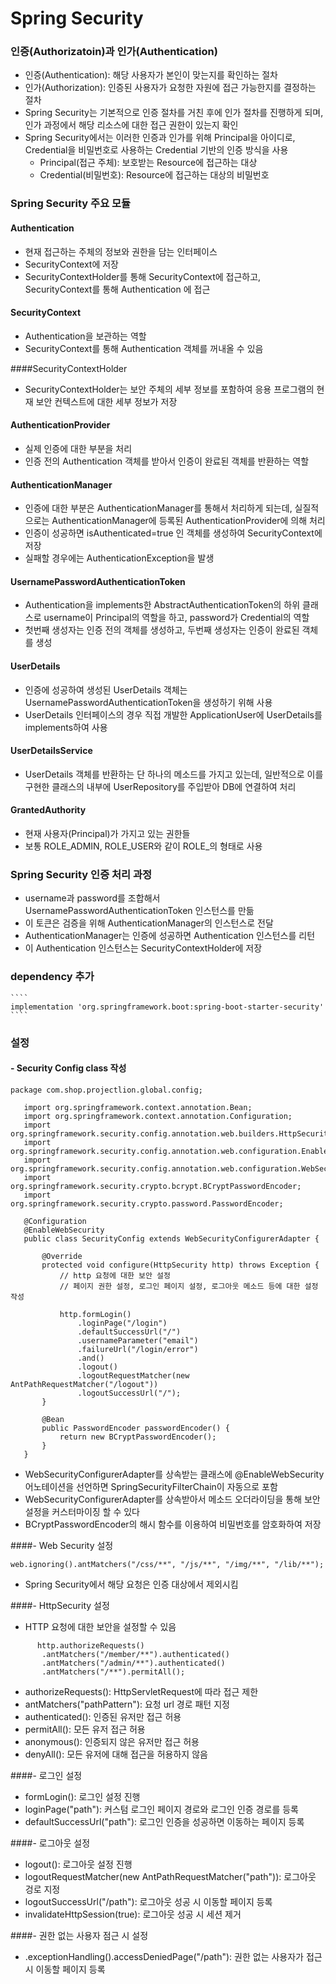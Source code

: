 Spring Security
================
### 인증(Authorizatoin)과 인가(Authentication)
- 인증(Authentication): 해당 사용자가 본인이 맞는지를 확인하는 절차
- 인가(Authorization): 인증된 사용자가 요청한 자원에 접근 가능한지를 결정하는 절차
- Spring Security는 기본적으로 인증 절차를 거친 후에 인가 절차를 진행하게 되며, 인가 과정에서 해당 리소스에 대한 접근 권한이 있는지 확인
- Spring Security에서는 이러한 인증과 인가를 위해 Principal을 아이디로, Credential을 비밀번호로 사용하는 Credential 기반의 인증 방식을 사용
  - Principal(접근 주체): 보호받는 Resource에 접근하는 대상
  - Credential(비밀번호): Resource에 접근하는 대상의 비밀번호

### Spring Security 주요 모듈
#### Authentication
- 현재 접근하는 주체의 정보와 권한을 담는 인터페이스
- SecurityContext에 저장
- SecurityContextHolder를 통해 SecurityContext에 접근하고, SecurityContext를 통해 Authentication 에 접근

#### SecurityContext
- Authentication을 보관하는 역할
- SecurityContext를 통해 Authentication 객체를 꺼내올 수 있음

####SecurityContextHolder
- SecurityContextHolder는 보안 주체의 세부 정보를 포함하여 응용 프로그램의 현재 보안 컨텍스트에 대한 세부 정보가 저장

#### AuthenticationProvider
- 실제 인증에 대한 부분을 처리
- 인증 전의 Authentication 객체를 받아서 인증이 완료된 객체를 반환하는 역할

#### AuthenticationManager
- 인증에 대한 부분은 AuthenticationManager를 통해서 처리하게 되는데, 실질적으로는 AuthenticationManager에 등록된 AuthenticationProvider에 의해 처리
- 인증이 성공하면 isAuthenticated=true 인 객체를 생성하여 SecurityContext에 저장
- 실패할 경우에는 AuthenticationException을 발생

#### UsernamePasswordAuthenticationToken
- Authentication을 implements한 AbstractAuthenticationToken의 하위 클래스로 username이 Principal의 역할을 하고, password가 Credential의 역할
- 첫번째 생성자는 인증 전의 객체를 생성하고, 두번째 생성자는 인증이 완료된 객체를 생성

#### UserDetails
- 인증에 성공하여 생성된 UserDetails 객체는 UsernamePasswordAuthenticationToken을 생성하기 위해 사용
- UserDetails 인터페이스의 경우 직접 개발한 ApplicationUser에 UserDetails를 implements하여 사용


#### UserDetailsService
- UserDetails 객체를 반환하는 단 하나의 메소드를 가지고 있는데, 일반적으로 이를 구현한 클래스의 내부에 UserRepository를 주입받아 DB에 연결하여 처리

#### GrantedAuthority
- 현재 사용자(Principal)가 가지고 있는 권한들
- 보통 ROLE_ADMIN, ROLE_USER와 같이 ROLE_의 형태로 사용

### Spring Security 인증 처리 과정
- username과 password를 조합해서 UsernamePasswordAuthenticationToken 인스턴스를 만듦
- 이 토큰은 검증을 위해 AuthenticationManager의 인스턴스로 전달
- AuthenticationManager는 인증에 성공하면 Authentication 인스턴스를 리턴
- 이 Authentication 인스턴스는 SecurityContextHolder에 저장

### dependency 추가
    ````
    implementation 'org.springframework.boot:spring-boot-starter-security'
    ````
   
### 설정
#### - Security Config class 작성
 ````
 package com.shop.projectlion.global.config;
    
    import org.springframework.context.annotation.Bean;
    import org.springframework.context.annotation.Configuration;
    import org.springframework.security.config.annotation.web.builders.HttpSecurity;
    import org.springframework.security.config.annotation.web.configuration.EnableWebSecurity;
    import org.springframework.security.config.annotation.web.configuration.WebSecurityConfigurerAdapter;
    import org.springframework.security.crypto.bcrypt.BCryptPasswordEncoder;
    import org.springframework.security.crypto.password.PasswordEncoder;
    
    @Configuration
    @EnableWebSecurity
    public class SecurityConfig extends WebSecurityConfigurerAdapter {
    
        @Override
        protected void configure(HttpSecurity http) throws Exception {
            // http 요청에 대한 보안 설정
            // 페이지 권한 설정, 로그인 페이지 설정, 로그아웃 메소드 등에 대한 설정 작성
   
            http.formLogin()
                .loginPage("/login")
                .defaultSuccessUrl("/")
                .usernameParameter("email")
                .failureUrl("/login/error")
                .and()
                .logout()
                .logoutRequestMatcher(new AntPathRequestMatcher("/logout"))
                .logoutSuccessUrl("/");
        }
    
        @Bean
        public PasswordEncoder passwordEncoder() {
            return new BCryptPasswordEncoder();
        }
    }
 ````
 - WebSecurityConfigurerAdapter를 상속받는 클래스에 @EnableWebSecurity 어노테이션을 선언하면 SpringSecurityFilterChain이 자동으로 포함
 - WebSecurityConfigurerAdapter를 상속받아서 메소드 오더라이딩을 통해 보안 설정을 커스터마이징 할 수 있다
 - BCryptPasswordEncoder의 해시 함수를 이용하여 비밀번호를 암호화하여 저장



####- Web Security 설정
   ````
   web.ignoring().antMatchers("/css/**", "/js/**", "/img/**", "/lib/**"); 
   ````
- Spring Security에서 해당 요청은 인증 대상에서 제외시킴

####- HttpSecurity 설정
- HTTP 요청에 대한 보안을 설정할 수 있음
````
      http.authorizeRequests()
       .antMatchers("/member/**").authenticated()
       .antMatchers("/admin/**").authenticated()
       .antMatchers("/**").permitAll();
````
- authorizeRequests(): HttpServletRequest에 따라 접근 제한
- antMatchers("pathPattern"): 요청 url 경로 패턴 지정 
- authenticated(): 인증된 유저만 접근 허용
- permitAll(): 모든 유저 접근 허용
- anonymous(): 인증되지 않은 유저만 접근 허용
- denyAll(): 모든 유저에 대해 접근을 허용하지 않음
 
####- 로그인 설정
- formLogin(): 로그인 설정 진행
- loginPage("path"): 커스텀 로그인 페이지 경로와 로그인 인증 경로를 등록
- defaultSuccessUrl("path"): 로그인 인증을 성공하면 이동하는 페이지 등록

####- 로그아웃 설정
- logout(): 로그아웃 설정 진행
- logoutRequestMatcher(new AntPathRequestMatcher("path")): 로그아웃 겅로 지정
- logoutSuccessUrl("/path"): 로그아웃 성공 시 이동할 페이지 등록
- invalidateHttpSession(true): 로그아웃 성공 시 세션 제거
      
####- 권한 없는 사용자 점근 시 설정
- .exceptionHandling().accessDeniedPage("/path"): 권한 없는 사용자가 접근 시 이동할 페이지 등록
   
      
         

